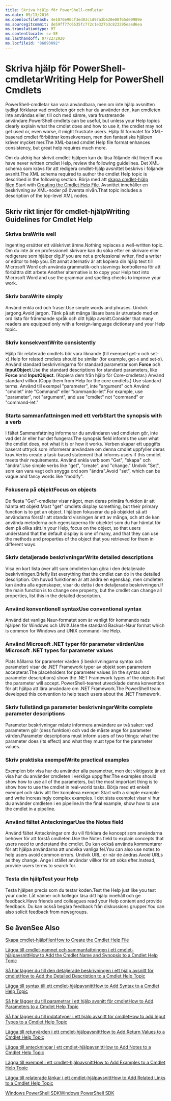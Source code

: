 ```yaml
---
title: Skriva hjälp för PowerShell-cmdletar
ms.date: 09/13/2016
ms.openlocfilehash: 4e1070e90cf3ed83c1d97a3b620e00f65d09989e
ms.sourcegitcommit: de59ff77c6535fc772c1e327b3c823295eaed6ea
ms.translationtype: MT
ms.contentlocale: sv-SE
ms.lasthandoff: 07/22/2020
ms.locfileid: "86893092"
---
```

# <a name="writing-help-for-powershell-cmdlets"></a><span data-ttu-id="e17f9-102">Skriva hjälp för PowerShell-cmdletar</span><span class="sxs-lookup"><span data-stu-id="e17f9-102">Writing Help for PowerShell Cmdlets</span></span>

<span data-ttu-id="e17f9-103">PowerShell-cmdletar kan vara användbara, men om inte hjälp avsnitten tydligt förklarar vad cmdleten gör och hur du använder den, kan cmdleten inte användas eller, till och med sämre, vara frustrerande användare.</span><span class="sxs-lookup"><span data-stu-id="e17f9-103">PowerShell cmdlets can be useful, but unless your Help topics clearly explain what the cmdlet does and how to use it, the cmdlet may not get used or, even worse, it might frustrate users.</span></span> <span data-ttu-id="e17f9-104">Hjälp fil formatet för XML-baserad cmdlet förbättrar konsekvensen, men den fantastiska hjälpen kräver mycket mer.</span><span class="sxs-lookup"><span data-stu-id="e17f9-104">The XML-based cmdlet Help file format enhances consistency, but great help requires much more.</span></span>

<span data-ttu-id="e17f9-105">Om du aldrig har skrivit cmdlet-hjälpen kan du läsa följande rikt linjer.</span><span class="sxs-lookup"><span data-stu-id="e17f9-105">If you have never written cmdlet Help, review the following guidelines.</span></span> <span data-ttu-id="e17f9-106">Det XML-schema som krävs för att redigera cmdlet-hjälp avsnittet beskrivs i följande avsnitt.</span><span class="sxs-lookup"><span data-stu-id="e17f9-106">The XML schema required to author the cmdlet Help topic is described in the following section.</span></span> <span data-ttu-id="e17f9-107">Börja med att [skapa cmdlet-hjälp filen](./how-to-create-the-cmdlet-help-file.md).</span><span class="sxs-lookup"><span data-stu-id="e17f9-107">Start with [Creating the Cmdlet Help File](./how-to-create-the-cmdlet-help-file.md).</span></span> <span data-ttu-id="e17f9-108">Avsnittet innehåller en beskrivning av XML-noder på översta nivån.</span><span class="sxs-lookup"><span data-stu-id="e17f9-108">That topic includes a description of the top-level XML nodes.</span></span>

## <a name="writing-guidelines-for-cmdlet-help"></a><span data-ttu-id="e17f9-109">Skriv rikt linjer för cmdlet-hjälp</span><span class="sxs-lookup"><span data-stu-id="e17f9-109">Writing Guidelines for Cmdlet Help</span></span>

### <a name="write-well"></a><span data-ttu-id="e17f9-110">Skriva bra</span><span class="sxs-lookup"><span data-stu-id="e17f9-110">Write well</span></span>

<span data-ttu-id="e17f9-111">Ingenting ersätter ett välskrivet ämne.</span><span class="sxs-lookup"><span data-stu-id="e17f9-111">Nothing replaces a well-written topic.</span></span> <span data-ttu-id="e17f9-112">Om du inte är en professionell skrivare kan du söka efter en skrivare eller redigerare som hjälper dig.</span><span class="sxs-lookup"><span data-stu-id="e17f9-112">If you are not a professional writer, find a writer or editor to help you.</span></span> <span data-ttu-id="e17f9-113">Ett annat alternativ är att kopiera din hjälp text till Microsoft Word och använda grammatik-och stavnings kontrollerna för att förbättra ditt arbete.</span><span class="sxs-lookup"><span data-stu-id="e17f9-113">Another alternative is to copy your Help text into Microsoft Word and use the grammar and spelling checks to improve your work.</span></span>

### <a name="write-simply"></a><span data-ttu-id="e17f9-114">Skriv bara</span><span class="sxs-lookup"><span data-stu-id="e17f9-114">Write simply</span></span>

<span data-ttu-id="e17f9-115">Använd enkla ord och fraser.</span><span class="sxs-lookup"><span data-stu-id="e17f9-115">Use simple words and phrases.</span></span> <span data-ttu-id="e17f9-116">Undvik jargong.</span><span class="sxs-lookup"><span data-stu-id="e17f9-116">Avoid jargon.</span></span> <span data-ttu-id="e17f9-117">Tänk på att många läsare bara är utrustade med en ord lista för främmande språk och ditt hjälp avsnitt.</span><span class="sxs-lookup"><span data-stu-id="e17f9-117">Consider that many readers are equipped only with a foreign-language dictionary and your Help topic.</span></span>

### <a name="write-consistently"></a><span data-ttu-id="e17f9-118">Skriv konsekvent</span><span class="sxs-lookup"><span data-stu-id="e17f9-118">Write consistently</span></span>

<span data-ttu-id="e17f9-119">Hjälp för relaterade cmdlets bör vara liknande (till exempel get-x och set-x).</span><span class="sxs-lookup"><span data-stu-id="e17f9-119">Help for related cmdlets should be similar (for example, get-x and set-x).</span></span> <span data-ttu-id="e17f9-120">Använd standard beskrivningarna för standard parametrar som **Force** och **InputObject**.</span><span class="sxs-lookup"><span data-stu-id="e17f9-120">Use the standard descriptions for standard parameters, like **Force** and **InputObject**.</span></span> <span data-ttu-id="e17f9-121">(Kopiera dem från hjälp för Core-cmdletar.) Använd standard villkor.</span><span class="sxs-lookup"><span data-stu-id="e17f9-121">(Copy them from Help for the core cmdlets.) Use standard terms.</span></span> <span data-ttu-id="e17f9-122">Använd till exempel "parameter", inte "argument" och Använd "cmdlet" inte "Command" eller "kommando-let".</span><span class="sxs-lookup"><span data-stu-id="e17f9-122">For example, use "parameter", not "argument", and use "cmdlet" not "command" or "command-let."</span></span>

### <a name="start-the-synopsis-with-a-verb"></a><span data-ttu-id="e17f9-123">Starta sammanfattningen med ett verb</span><span class="sxs-lookup"><span data-stu-id="e17f9-123">Start the synopsis with a verb</span></span>

<span data-ttu-id="e17f9-124">I fältet Sammanfattning informerar du användaren vad cmdleten gör, inte vad det är eller hur det fungerar.</span><span class="sxs-lookup"><span data-stu-id="e17f9-124">The synopsis field informs the user what the cmdlet does, not what it is or how it works.</span></span> <span data-ttu-id="e17f9-125">Verben skapar ett uppgifts baserat uttryck som informerar användare om denna cmdlet uppfyller deras krav.</span><span class="sxs-lookup"><span data-stu-id="e17f9-125">Verbs create a task-based statement that informs users if this cmdlet meets their requirements.</span></span> <span data-ttu-id="e17f9-126">Använd enkla verb som "Get", "skapa" och "ändra".</span><span class="sxs-lookup"><span data-stu-id="e17f9-126">Use simple verbs like "get", "create", and "change."</span></span> <span data-ttu-id="e17f9-127">Undvik "Set", som kan vara vagt och snygga ord som "ändra".</span><span class="sxs-lookup"><span data-stu-id="e17f9-127">Avoid "set", which can be vague and fancy words like "modify".</span></span>

### <a name="focus-on-objects"></a><span data-ttu-id="e17f9-128">Fokusera på objekt</span><span class="sxs-lookup"><span data-stu-id="e17f9-128">Focus on objects</span></span>

<span data-ttu-id="e17f9-129">De flesta "Get"-cmdletar visar något, men deras primära funktion är att hämta ett objekt.</span><span class="sxs-lookup"><span data-stu-id="e17f9-129">Most "get" cmdlets display something, but their primary function is to get an object.</span></span> <span data-ttu-id="e17f9-130">I hjälpen fokuserar du på objektet så att användarna förstår att standard visningen är ett av många, och att de kan använda metoderna och egenskaperna för objektet som du har hämtat för dem på olika sätt.</span><span class="sxs-lookup"><span data-stu-id="e17f9-130">In your Help, focus on the object, so that users understand that the default display is one of many, and that they can use the methods and properties of the object that you retrieved for them in different ways.</span></span>

### <a name="write-detailed-descriptions"></a><span data-ttu-id="e17f9-131">Skriv detaljerade beskrivningar</span><span class="sxs-lookup"><span data-stu-id="e17f9-131">Write detailed descriptions</span></span>

<span data-ttu-id="e17f9-132">Visa en kort lista över allt som cmdleten kan göra i den detaljerade beskrivningen.</span><span class="sxs-lookup"><span data-stu-id="e17f9-132">Briefly list everything that the cmdlet can do in the detailed description.</span></span> <span data-ttu-id="e17f9-133">Om huvud funktionen är att ändra en egenskap, men cmdleten kan ändra alla egenskaper, visar du detta i den detaljerade beskrivningen.</span><span class="sxs-lookup"><span data-stu-id="e17f9-133">If the main function is to change one property, but the cmdlet can change all properties, list this in the detailed description.</span></span>

### <a name="use-conventional-syntax"></a><span data-ttu-id="e17f9-134">Använd konventionell syntax</span><span class="sxs-lookup"><span data-stu-id="e17f9-134">Use conventional syntax</span></span>

<span data-ttu-id="e17f9-135">Använd det vanliga Naur-formatet som är vanligt för kommando rads hjälpen för Windows och UNIX.</span><span class="sxs-lookup"><span data-stu-id="e17f9-135">Use the standard Backus-Naur format which is common for Windows and UNIX command-line Help.</span></span>

### <a name="use-microsoft-net-types-for-parameter-values"></a><span data-ttu-id="e17f9-136">Använd Microsoft .NET typer för parameter värden</span><span class="sxs-lookup"><span data-stu-id="e17f9-136">Use Microsoft .NET types for parameter values</span></span>

<span data-ttu-id="e17f9-137">Plats hållarna för parameter värden (i beskrivningarna syntax och parameter) visar de .NET Framework typer av objekt som parametern accepterar.</span><span class="sxs-lookup"><span data-stu-id="e17f9-137">The placeholders for parameter values (in the syntax and parameter descriptions) show the .NET Framework types of the objects that the parameter will accept.</span></span> <span data-ttu-id="e17f9-138">PowerShell-teamet utvecklade denna konvention för att hjälpa att lära användare om .NET Framework.</span><span class="sxs-lookup"><span data-stu-id="e17f9-138">The PowerShell team developed this convention to help teach users about the .NET Framework.</span></span>

### <a name="write-complete-parameter-descriptions"></a><span data-ttu-id="e17f9-139">Skriv fullständiga parameter beskrivningar</span><span class="sxs-lookup"><span data-stu-id="e17f9-139">Write complete parameter descriptions</span></span>

<span data-ttu-id="e17f9-140">Parameter beskrivningar måste informera användare av två saker: vad parametern gör (dess funktion) och vad de måste ange för parameter värden.</span><span class="sxs-lookup"><span data-stu-id="e17f9-140">Parameter descriptions must inform users of two things: what the parameter does (its effect) and what they must type for the parameter values.</span></span>

### <a name="write-practical-examples"></a><span data-ttu-id="e17f9-141">Skriv praktiska exempel</span><span class="sxs-lookup"><span data-stu-id="e17f9-141">Write practical examples</span></span>

<span data-ttu-id="e17f9-142">Exemplen bör visa hur du använder alla parametrar, men det viktigaste är att visa hur du använder cmdleten i verkliga uppgifter.</span><span class="sxs-lookup"><span data-stu-id="e17f9-142">The examples should show how to use all of the parameters, but the most important thing is to show how to use the cmdlet in real-world tasks.</span></span> <span data-ttu-id="e17f9-143">Börja med ett enkelt exempel och skriv allt fler komplexa exempel.</span><span class="sxs-lookup"><span data-stu-id="e17f9-143">Start with a simple example and write increasingly complex examples.</span></span> <span data-ttu-id="e17f9-144">I det sista exemplet visar vi hur du använder cmdleten i en pipeline.</span><span class="sxs-lookup"><span data-stu-id="e17f9-144">In the final example, show how to use the cmdlet in a pipeline.</span></span>

### <a name="use-the-notes-field"></a><span data-ttu-id="e17f9-145">Använd fältet Anteckningar</span><span class="sxs-lookup"><span data-stu-id="e17f9-145">Use the Notes field</span></span>

<span data-ttu-id="e17f9-146">Använd fältet Anteckningar om du vill förklara de koncept som användarna behöver för att förstå cmdleten.</span><span class="sxs-lookup"><span data-stu-id="e17f9-146">Use the Notes field to explain concepts that users need to understand the cmdlet.</span></span> <span data-ttu-id="e17f9-147">Du kan också använda kommentarer för att hjälpa användarna att undvika vanliga fel.</span><span class="sxs-lookup"><span data-stu-id="e17f9-147">You can also use notes to help users avoid common errors.</span></span> <span data-ttu-id="e17f9-148">Undvik URL: er när de ändras.</span><span class="sxs-lookup"><span data-stu-id="e17f9-148">Avoid URLs as they change.</span></span> <span data-ttu-id="e17f9-149">Ange i stället användar villkor för att söka efter.</span><span class="sxs-lookup"><span data-stu-id="e17f9-149">Instead, provide users terms to search for.</span></span>

### <a name="test-your-help"></a><span data-ttu-id="e17f9-150">Testa din hjälp</span><span class="sxs-lookup"><span data-stu-id="e17f9-150">Test your Help</span></span>

<span data-ttu-id="e17f9-151">Testa hjälpen precis som du testar koden.</span><span class="sxs-lookup"><span data-stu-id="e17f9-151">Test the Help just like you test your code.</span></span> <span data-ttu-id="e17f9-152">Låt vänner och kollegor läsa ditt hjälp innehåll och ge feedback.</span><span class="sxs-lookup"><span data-stu-id="e17f9-152">Have friends and colleagues read your Help content and provide feedback.</span></span> <span data-ttu-id="e17f9-153">Du kan också begära feedback från diskussions grupper.</span><span class="sxs-lookup"><span data-stu-id="e17f9-153">You can also solicit feedback from newsgroups.</span></span>

## <a name="see-also"></a><span data-ttu-id="e17f9-154">Se även</span><span class="sxs-lookup"><span data-stu-id="e17f9-154">See Also</span></span>

 [<span data-ttu-id="e17f9-155">Skapa cmdlet-hjälpfilen</span><span class="sxs-lookup"><span data-stu-id="e17f9-155">How to Create the Cmdlet Help File</span></span>](./how-to-create-the-cmdlet-help-file.md)

 [<span data-ttu-id="e17f9-156">Lägga till cmdlet-namnet och sammanfattningen i ett cmdlet-hjälpavsnitt</span><span class="sxs-lookup"><span data-stu-id="e17f9-156">How to Add the Cmdlet Name and Synopsis to a Cmdlet Help Topic</span></span>](./how-to-add-the-cmdlet-name-and-synopsis-to-a-cmdlet-help-topic.md)

 [<span data-ttu-id="e17f9-157">Så här lägger du till den detaljerade beskrivningen i ett hjälp avsnitt för cmdlet</span><span class="sxs-lookup"><span data-stu-id="e17f9-157">How to Add the Detailed Description to a Cmdlet Help Topic</span></span>](./how-to-add-a-cmdlet-description.md)

 [<span data-ttu-id="e17f9-158">Lägga till syntax till ett cmdlet-hjälpavsnitt</span><span class="sxs-lookup"><span data-stu-id="e17f9-158">How to Add Syntax to a Cmdlet Help Topic</span></span>](./how-to-add-syntax-to-a-cmdlet-help-topic.md)

 [<span data-ttu-id="e17f9-159">Så här lägger du till parametrar i ett hjälp avsnitt för cmdlet</span><span class="sxs-lookup"><span data-stu-id="e17f9-159">How to Add Parameters to a Cmdlet Help Topic</span></span>](./how-to-add-parameter-information.md)

 [<span data-ttu-id="e17f9-160">Så här lägger du till indatatyper i ett hjälp avsnitt för cmdlet</span><span class="sxs-lookup"><span data-stu-id="e17f9-160">How to add Input Types to a Cmdlet Help Topic</span></span>](./how-to-add-input-types-to-a-cmdlet-help-topic.md)

 [<span data-ttu-id="e17f9-161">Lägga till returvärden i ett cmdlet-hjälpavsnitt</span><span class="sxs-lookup"><span data-stu-id="e17f9-161">How to Add Return Values to a Cmdlet Help Topic</span></span>](./how-to-add-return-values-to-a-cmdlet-help-topic.md)

 [<span data-ttu-id="e17f9-162">Lägga till anteckningar i ett cmdlet-hjälpavsnitt</span><span class="sxs-lookup"><span data-stu-id="e17f9-162">How to Add Notes to a Cmdlet Help Topic</span></span>](./how-to-add-notes-to-a-cmdlet-help-topic.md)

 [<span data-ttu-id="e17f9-163">Lägga till exempel i ett cmdlet-hjälpavsnitt</span><span class="sxs-lookup"><span data-stu-id="e17f9-163">How to Add Examples to a Cmdlet Help Topic</span></span>](./how-to-add-examples-to-a-cmdlet-help-topic.md)

 [<span data-ttu-id="e17f9-164">Lägga till relaterade länkar i ett cmdlet-hjälpavsnitt</span><span class="sxs-lookup"><span data-stu-id="e17f9-164">How to Add Related Links to a Cmdlet Help Topic</span></span>](./how-to-add-related-links-to-a-cmdlet-help-topic.md)

 [<span data-ttu-id="e17f9-165">Windows PowerShell SDK</span><span class="sxs-lookup"><span data-stu-id="e17f9-165">Windows PowerShell SDK</span></span>](../windows-powershell-reference.md)
